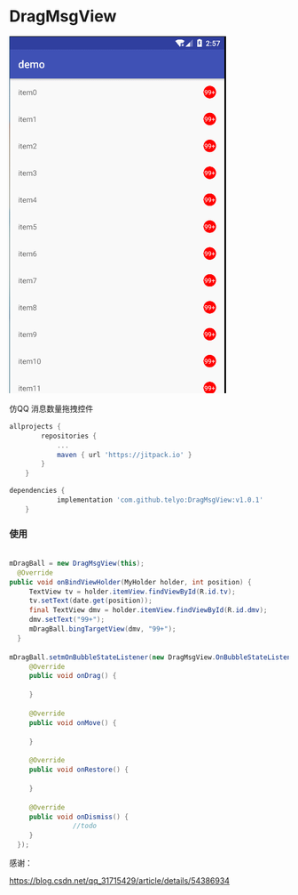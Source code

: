 # DragMsgView

![GIF](https://github.com/telyo/DragMsgView/blob/144153c35a989b16a69a7a3b4522dbd0a7b6b79f/GIF.gif?raw=true)

仿QQ 消息数量拖拽控件

```groovy
allprojects {
		repositories {
			...
			maven { url 'https://jitpack.io' }
		}
	}
```

```groovy
dependencies {
	        implementation 'com.github.telyo:DragMsgView:v1.0.1'
	}
```

### 使用

```java

mDragBall = new DragMsgView(this);
  @Override
public void onBindViewHolder(MyHolder holder, int position) {
     TextView tv = holder.itemView.findViewById(R.id.tv);
     tv.setText(date.get(position));
     final TextView dmv = holder.itemView.findViewById(R.id.dmv);
     dmv.setText("99+");
     mDragBall.bingTargetView(dmv, "99+");
  }

mDragBall.setmOnBubbleStateListener(new DragMsgView.OnBubbleStateListener() {
     @Override
     public void onDrag() {
                
     }

     @Override
     public void onMove() {

     }

     @Override
     public void onRestore() {

     }

     @Override
     public void onDismiss() {
                //todo
     }
  });

```



感谢：

https://blog.csdn.net/qq_31715429/article/details/54386934